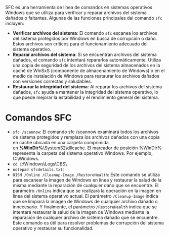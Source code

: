 SFC es una herramienta de línea de comandos en sistemas operativos Windows que se utiliza para verificar y reparar archivos del sistema dañados o faltantes. Algunas de las funciones principales del comando `sfc` incluyen:

- **Verificar archivos del sistema**: El comando `sfc` escanea los archivos del sistema protegidos por Windows en busca de corrupción o daño. Estos archivos son críticos para el funcionamiento adecuado del sistema operativo.
- **Reparar archivos del sistema**: Si se encuentran archivos del sistema dañados, el comando `sfc` intentará repararlos automáticamente. Utiliza una copia de seguridad de los archivos del sistema almacenados en la caché de WinSxS (componente de almacenamiento de Windows) o en el medio de instalación de Windows para restaurar los archivos dañados con versiones correctas y saludables.
- **Restaurar la integridad del sistema**: Al reparar los archivos del sistema dañados, `sfc` ayuda a mantener la integridad del sistema operativo, lo que puede mejorar la estabilidad y el rendimiento general del sistema.

# **Comandos SFC**
- `sfc /scannow`: El comando sfc /scannow examinará todos los archivos de sistema protegidos y remplaza los archivos dañados con una copia en caché ubicada en una carpeta comprimida en **%WinDir%**\System32\dllcache.  El marcador de posición %WinDir% representa la carpeta del sistema operativo Windows. Por ejemplo, C:\Windows.
- `cd C`:\Windows\Logs\CBS\
- `notepad sfcdetails.txt`:
- `DISM /Online /Cleanup-Image /RestoreHealth`: Este comando se utiliza para escanear la imagen de Windows en línea y restaurar la salud de la misma mediante la reparación de cualquier daño que se encuentre. El parámetro `/Online` indica que se realizará la operación en la imagen en línea del sistema operativo actual. El parámetro `/Cleanup-Image` indica que se limpiará la imagen de Windows de cualquier archivo dañado o innecesario. Y finalmente, el parámetro `/RestoreHealth` indica que se intentará restaurar la salud de la imagen de Windows mediante la reparación de cualquier archivo de sistema dañado que se encuentre. Este comando es útil para resolver problemas de corrupción del sistema operativo y restaurar su funcionalidad.